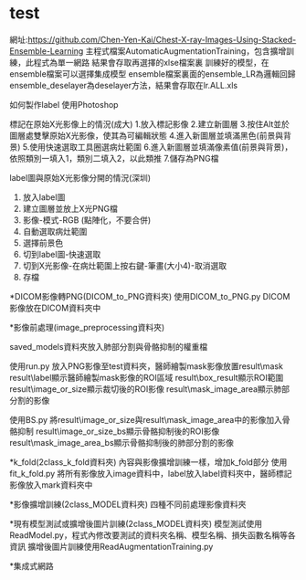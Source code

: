 # test
 網址:https://github.com/Chen-Yen-Kai/Chest-X-ray-Images-Using-Stacked-Ensemble-Learning
 主程式檔案AutomaticAugmentationTraining，包含擴增訓練，此程式為單一網路
 結果會存取再選擇的xlse檔案裏
 訓練好的模型，在ensemble檔案可以選擇集成模型
 ensemble檔案裏面的ensemble_LR為邏輯回歸
 ensemble_deselayer為deselayer方法，結果會存取在lr.ALL.xls
 
如何製作label
使用Photoshop

標記在原始X光影像上的情況(成大)
1.放入標記影像
2.建立新圖層
3.按住Alt並於圖層處雙擊原始X光影像，使其為可編輯狀態
4.進入新圖層並填滿黑色(前景與背景)
5.使用快速選取工具圈選病灶範圍
6.進入新圖層並填滿像素值(前景與背景)，依照類別一填入1，類別二填入2，以此類推
7.儲存為PNG檔


label圖與原始X光影像分開的情況(深圳)
1. 放入label圖
2. 建立圖層並放上X光PNG檔
3. 影像-模式-RGB (點陣化，不要合併)
4. 自動選取病灶範圍
5. 選擇前景色
6. 切到label圖-快速選取
7. 切到X光影像-在病灶範圍上按右鍵-筆畫(大小4)-取消選取
8. 存檔

*DICOM影像轉PNG(DICOM_to_PNG資料夾)
使用DICOM_to_PNG.py
DICOM影像放在DICOM資料夾中



*影像前處理(image_preprocessing資料夾)

saved_models資料夾放入肺部分割與骨骼抑制的權重檔

使用run.py
放入PNG影像至test資料夾，醫師繪製mask影像放置result\mask
result\label顯示醫師繪製mask影像的ROI區域
result\box_result顯示ROI範圍
result\image_or_size顯示裁切後的ROI影像
result\mask_image_area顯示肺部分割的影像

使用BS.py
將result\image_or_size與result\mask_image_area中的影像加入骨骼抑制
result\image_or_size_bs顯示骨骼抑制後的ROI影像
result\mask_image_area_bs顯示骨骼抑制後的肺部分割的影像



*k_fold(2class_k_fold資料夾)
內容與影像擴增訓練一樣，增加k_fold部分
使用fit_k_fold.py
將所有影像放入image資料中，label放入label資料夾中，醫師標記影像放入mark資料夾中




*影像擴增訓練(2class_MODEL資料夾)
四種不同前處理影像資料夾




*現有模型測試或擴增後圖片訓練(2class_MODEL資料夾)
模型測試使用ReadModel.py，程式內修改要測試的資料夾名稱、模型名稱、損失函數名稱等各資訊
擴增後圖片訓練使用ReadAugmentationTraining.py



*集成式網路

